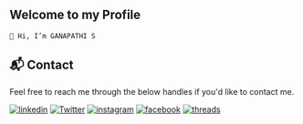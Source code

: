 ## Welcome to my Profile

`
👋 Hi, I’m GANAPATHI S
`

<h2>📬 Contact</h2>

Feel free to reach me through the below handles if you'd like to contact me.

[![linkedin](https://img.shields.io/badge/LinkedIn-0077B5?style=for-the-badge&logo=linkedin&logoColor=white)](https://www.linkedin.com/in/jigar-sablee)
[![Twitter](https://img.shields.io/badge/X_(twitter)-000000?style=for-the-badge&logo=x&logoColor=white)](https://www.x.com/sv_ganapathi)
[![instagram](https://img.shields.io/badge/Instagram-E4405F?style=for-the-badge&logo=instagram&logoColor=white)](https://www.instagram.com/sv_ganapathi)
[![facebook](https://img.shields.io/badge/Facebook-316FF6?style=for-the-badge&logo=facebook&logoColor=white)](https://www.facebook.com/ganapathiofficial)
[![threads](https://img.shields.io/badge/threads-000000?style=for-the-badge&logo=threads&logoColor=white)](https://www.threads.net/@sv_ganapathi)
